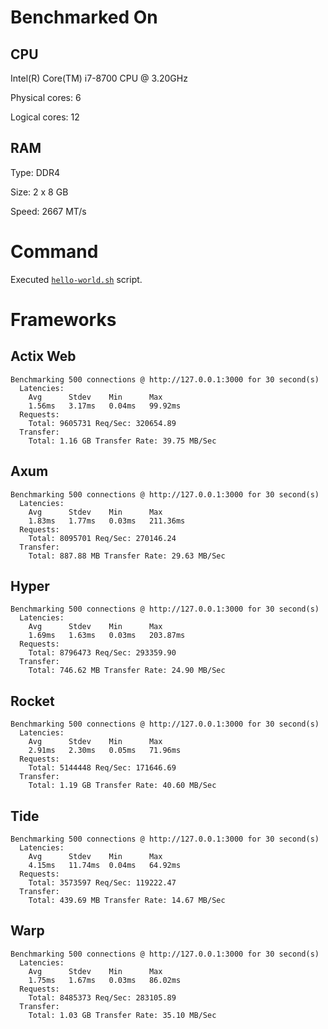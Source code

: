 # Benchmarked On

## CPU

Intel(R) Core(TM) i7-8700 CPU @ 3.20GHz

Physical cores: 6

Logical cores: 12

## RAM

Type: DDR4

Size: 2 x 8 GB

Speed: 2667 MT/s

# Command

Executed [`hello-world.sh`](hello-world.sh) script.

# Frameworks

## Actix Web

```
Benchmarking 500 connections @ http://127.0.0.1:3000 for 30 second(s)
  Latencies:
    Avg      Stdev    Min      Max      
    1.56ms   3.17ms   0.04ms   99.92ms  
  Requests:
    Total: 9605731 Req/Sec: 320654.89
  Transfer:
    Total: 1.16 GB Transfer Rate: 39.75 MB/Sec
```

## Axum

```
Benchmarking 500 connections @ http://127.0.0.1:3000 for 30 second(s)
  Latencies:
    Avg      Stdev    Min      Max      
    1.83ms   1.77ms   0.03ms   211.36ms  
  Requests:
    Total: 8095701 Req/Sec: 270146.24
  Transfer:
    Total: 887.88 MB Transfer Rate: 29.63 MB/Sec
```

## Hyper

```
Benchmarking 500 connections @ http://127.0.0.1:3000 for 30 second(s)
  Latencies:
    Avg      Stdev    Min      Max      
    1.69ms   1.63ms   0.03ms   203.87ms  
  Requests:
    Total: 8796473 Req/Sec: 293359.90
  Transfer:
    Total: 746.62 MB Transfer Rate: 24.90 MB/Sec
```

## Rocket

```
Benchmarking 500 connections @ http://127.0.0.1:3000 for 30 second(s)
  Latencies:
    Avg      Stdev    Min      Max      
    2.91ms   2.30ms   0.05ms   71.96ms  
  Requests:
    Total: 5144448 Req/Sec: 171646.69
  Transfer:
    Total: 1.19 GB Transfer Rate: 40.60 MB/Sec
```

## Tide

```
Benchmarking 500 connections @ http://127.0.0.1:3000 for 30 second(s)
  Latencies:
    Avg      Stdev    Min      Max      
    4.15ms   11.74ms  0.04ms   64.92ms  
  Requests:
    Total: 3573597 Req/Sec: 119222.47
  Transfer:
    Total: 439.69 MB Transfer Rate: 14.67 MB/Sec
```

## Warp

```
Benchmarking 500 connections @ http://127.0.0.1:3000 for 30 second(s)
  Latencies:
    Avg      Stdev    Min      Max      
    1.75ms   1.67ms   0.03ms   86.02ms  
  Requests:
    Total: 8485373 Req/Sec: 283105.89
  Transfer:
    Total: 1.03 GB Transfer Rate: 35.10 MB/Sec
```
